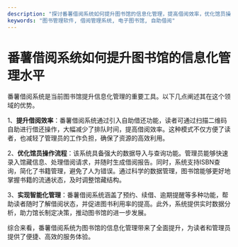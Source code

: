 ```yaml
---
description: "探讨番薯借阅系统如何提升图书馆的信息化管理，提高借阅效率，优化馆员操作流程，实现智能化管理。"
keywords: "图书管理软件, 借阅管理系统, 电子图书馆, 自助借阅"
---
```

# 番薯借阅系统如何提升图书馆的信息化管理水平

番薯借阅系统是当前图书馆提升信息化管理的重要工具。以下几点阐述其在这个领域的优势。

1、**提升借阅效率**：番薯借阅系统通过引入自助借还功能，读者可通过扫描二维码自助进行借还操作，大幅减少了排队时间，提高借阅效率。这种模式不仅方便了读者，也减轻了管理员的工作负担，确保了资源的高效利用。

2、**优化馆员操作流程**：该系统具备强大的数据导入与查询功能。管理员能够快速录入馆藏信息、处理借阅请求，并随时生成借阅报告。同时，系统支持ISBN查询，简化了书籍管理，避免了人为错误。通过科学的数据管理，图书馆能够更好地掌握书籍的流通状态，及时调整馆藏结构。

3、**实现智能化管理**：番薯借阅系统涵盖了预约、续借、逾期提醒等多种功能，帮助读者随时了解借阅状态，并促进图书利用率的提高。此外，系统提供实时数据分析，助力馆长制定决策，推动图书馆的进一步发展。

综合来看，番薯借阅系统为图书馆的信息化管理带来了全面提升，为读者和管理员提供了便捷、高效的服务体验。
